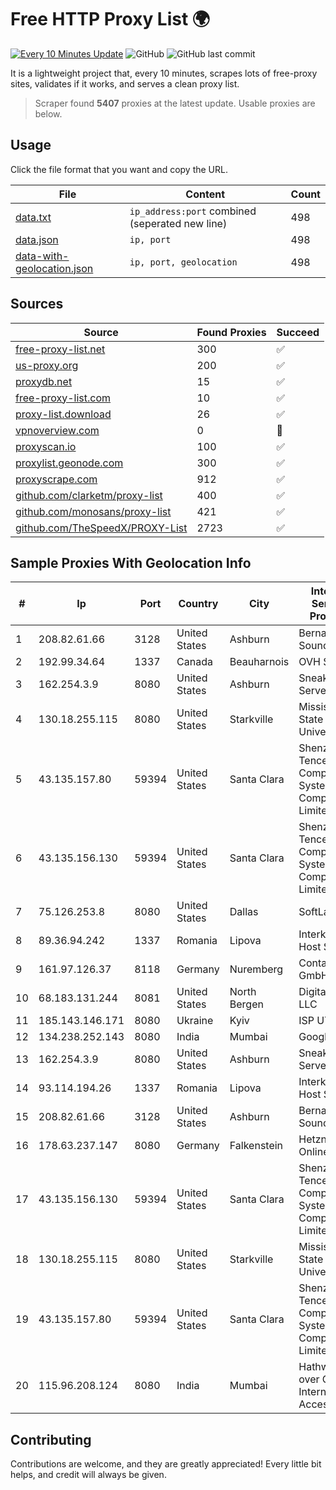 
# Free HTTP Proxy List 🌍

[![Every 10 Minutes Update](https://github.com/mertguvencli/http-proxy-list/actions/workflows/main.yml/badge.svg?branch=main)](https://github.com/mertguvencli/http-proxy-list/actions/workflows/main.yml)
![GitHub](https://img.shields.io/github/license/mertguvencli/http-proxy-list)
![GitHub last commit](https://img.shields.io/github/last-commit/mertguvencli/http-proxy-list)

It is a lightweight project that, every 10 minutes, scrapes lots of free-proxy sites, validates if it works, and serves a clean proxy list.


> Scraper found **5407** proxies at the latest update. Usable proxies are below.

## Usage

Click the file format that you want and copy the URL.


|File|Content|Count|
|----|-------|-----|
|[data.txt](https://raw.githubusercontent.com/mertguvencli/http-proxy-list/main/proxy-list/data.txt)|`ip_address:port` combined (seperated new line)|498|
|[data.json](https://raw.githubusercontent.com/mertguvencli/http-proxy-list/main/proxy-list/data.json)|`ip, port`|498|
|[data-with-geolocation.json](https://raw.githubusercontent.com/mertguvencli/http-proxy-list/main/proxy-list/data-with-geolocation.json)|`ip, port, geolocation`|498|

## Sources

|Source|Found Proxies|Succeed|
|------|-------------|-------|
|[free-proxy-list.net](https://free-proxy-list.net)|300|✅|
|[us-proxy.org](https://www.us-proxy.org)|200|✅|
|[proxydb.net](http://proxydb.net)|15|✅|
|[free-proxy-list.com](https://free-proxy-list.com/?page=&port=&type%5B%5D=http&type%5B%5D=https&up_time=0&search=Search)|10|✅|
|[proxy-list.download](https://www.proxy-list.download/HTTP)|26|✅|
|[vpnoverview.com](https://vpnoverview.com/privacy/anonymous-browsing/free-proxy-servers)|0|🚫|
|[proxyscan.io](https://www.proxyscan.io)|100|✅|
|[proxylist.geonode.com](https://proxylist.geonode.com/api/proxy-list?limit=300&page=1&sort_by=lastChecked&sort_type=desc&protocols=http,https)|300|✅|
|[proxyscrape.com](https://api.proxyscrape.com/v2/?request=displayproxies&protocol=http&timeout=10000&country=all&ssl=all&anonymity=all)|912|✅|
|[github.com/clarketm/proxy-list](https://raw.githubusercontent.com/clarketm/proxy-list/master/proxy-list-raw.txt)|400|✅|
|[github.com/monosans/proxy-list](https://raw.githubusercontent.com/monosans/proxy-list/main/proxies/http.txt)|421|✅|
|[github.com/TheSpeedX/PROXY-List](https://raw.githubusercontent.com/TheSpeedX/PROXY-List/master/http.txt)|2723|✅|


## Sample Proxies With Geolocation Info

|#|Ip|Port|Country|City|Internet Service Provider|
|-|--|----|-------|----|-------------------------|
|1|208.82.61.66|3128|United States|Ashburn|Bernardi Sounds|
|2|192.99.34.64|1337|Canada|Beauharnois|OVH SAS|
|3|162.254.3.9|8080|United States|Ashburn|Sneaker Server|
|4|130.18.255.115|8080|United States|Starkville|Mississippi State University|
|5|43.135.157.80|59394|United States|Santa Clara|Shenzhen Tencent Computer Systems Company Limited|
|6|43.135.156.130|59394|United States|Santa Clara|Shenzhen Tencent Computer Systems Company Limited|
|7|75.126.253.8|8080|United States|Dallas|SoftLayer|
|8|89.36.94.242|1337|Romania|Lipova|Interkvm Host SRL|
|9|161.97.126.37|8118|Germany|Nuremberg|Contabo GmbH|
|10|68.183.131.244|8081|United States|North Bergen|DigitalOcean, LLC|
|11|185.143.146.171|8080|Ukraine|Kyiv|ISP UTELS|
|12|134.238.252.143|8080|India|Mumbai|Google LLC|
|13|162.254.3.9|8080|United States|Ashburn|Sneaker Server|
|14|93.114.194.26|1337|Romania|Lipova|Interkvm Host SRL|
|15|208.82.61.66|3128|United States|Ashburn|Bernardi Sounds|
|16|178.63.237.147|8080|Germany|Falkenstein|Hetzner Online GmbH|
|17|43.135.156.130|59394|United States|Santa Clara|Shenzhen Tencent Computer Systems Company Limited|
|18|130.18.255.115|8080|United States|Starkville|Mississippi State University|
|19|43.135.157.80|59394|United States|Santa Clara|Shenzhen Tencent Computer Systems Company Limited|
|20|115.96.208.124|8080|India|Mumbai|Hathway IP over Cable Internet Access|



## Contributing

Contributions are welcome, and they are greatly appreciated! Every
little bit helps, and credit will always be given.

